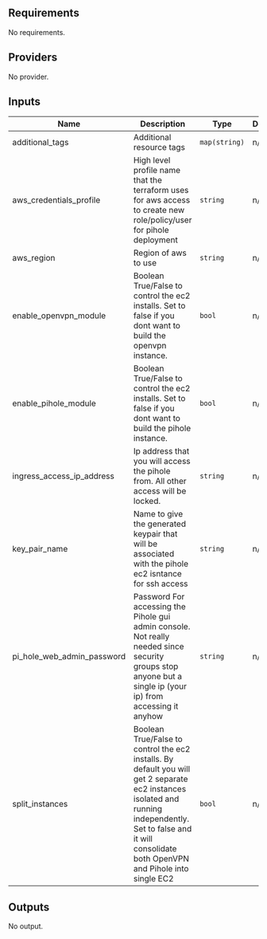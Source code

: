 ## Requirements

No requirements.

## Providers

No provider.

## Inputs

| Name | Description | Type | Default | Required |
|------|-------------|------|---------|:--------:|
| additional\_tags | Additional resource tags | `map(string)` | n/a | yes |
| aws\_credentials\_profile | High level profile name that the terraform uses for aws access to create new role/policy/user for pihole deployment | `string` | n/a | yes |
| aws\_region | Region of aws to use | `string` | n/a | yes |
| enable\_openvpn\_module | Boolean True/False to control the ec2 installs. Set to false if you dont want to build the openvpn instance. | `bool` | n/a | yes |
| enable\_pihole\_module | Boolean True/False to control the ec2 installs. Set to false if you dont want to build the pihole instance. | `bool` | n/a | yes |
| ingress\_access\_ip\_address | Ip address that you will access the pihole from. All other access will be locked. | `string` | n/a | yes |
| key\_pair\_name | Name to give the generated keypair that will be associated with the pihole ec2 isntance for ssh access | `string` | n/a | yes |
| pi\_hole\_web\_admin\_password | Password For accessing the Pihole gui admin console. Not really needed since security groups stop anyone but a single ip (your ip) from accessing it anyhow | `string` | n/a | yes |
| split\_instances | Boolean True/False to control the ec2 installs. By default you will get 2 separate ec2 instances isolated and running independently. Set to false and it will consolidate both OpenVPN and Pihole into single EC2 | `bool` | n/a | yes |

## Outputs

No output.

